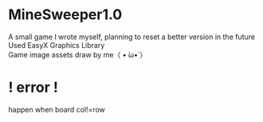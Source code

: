 # MineSweeper1.0
A small game I wrote myself, planning to reset a better version in the future<br>
Used EasyX Graphics Library<br>
Game image assets draw by me（ • ̀ω•́ ）<br>
# ! error !<br>
happen when board col!=row
